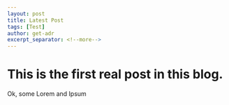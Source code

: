 ```yaml
---
layout: post
title: Latest Post
tags: [Test]
author: get-adr
excerpt_separator: <!--more-->
---
```

# This is the first real post in this blog.
<!--more-->
Ok, some Lorem and Ipsum
